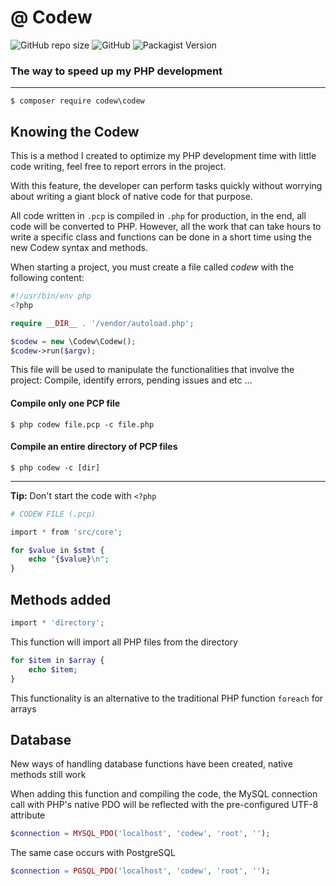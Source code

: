 # @ Codew

![GitHub repo size](https://img.shields.io/github/repo-size/ianpatricck/codew) ![GitHub](https://img.shields.io/github/license/ianpatricck/codew)
![Packagist Version](https://img.shields.io/packagist/v/codew/codew)

### The way to speed up my PHP development

---

```
$ composer require codew\codew
```

## Knowing the Codew

This is a method I created to optimize my PHP development time with little code writing, feel free to report errors in the project.

With this feature, the developer can perform tasks quickly without worrying about writing a giant block of native code for that purpose.

All code written in ```.pcp``` is compiled in ```.php``` for production, in the end, all code will be converted to PHP. However, all the work that can take hours to write a specific class and functions can be done in a short time using the new Codew syntax and methods.

When starting a project, you must create a file called _codew_ with the following content:

```php
#!/usr/bin/env php
<?php

require __DIR__ . '/vendor/autoload.php';

$codew = new \Codew\Codew();
$codew->run($argv);
```

This file will be used to manipulate the functionalities that involve the project: Compile, identify errors, pending issues and etc ...

#### Compile only one PCP file

```
$ php codew file.pcp -c file.php
```

#### Compile an entire directory of PCP files

```
$ php codew -c [dir]
```

---

__Tip:__ Don't start the code with ```<?php```

```php
# CODEW FILE (.pcp)

import * from 'src/core';

for $value in $stmt {
    echo "{$value}\n";
}
```

## Methods added

```php
import * 'directory';
```

This function will import all PHP files from the directory

```php
for $item in $array {
    echo $item;
}
```

This functionality is an alternative to the traditional PHP function ```foreach``` for arrays

## Database

New ways of handling database functions have been created, native methods still work

When adding this function and compiling the code, the MySQL connection call with PHP's native PDO will be reflected with the pre-configured UTF-8 attribute

```php
$connection = MYSQL_PDO('localhost', 'codew', 'root', '');
```

The same case occurs with PostgreSQL

```php
$connection = PGSQL_PDO('localhost', 'codew', 'root', '');
```
